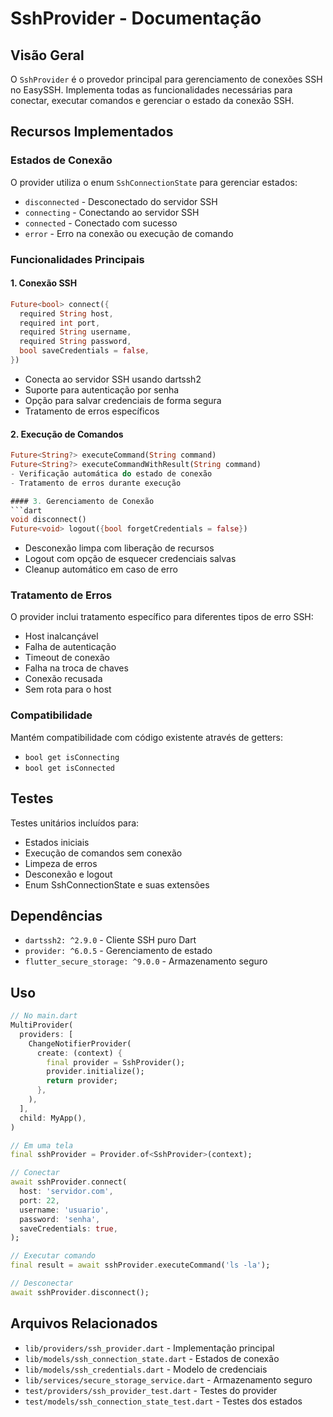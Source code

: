 # SshProvider - Documentação

## Visão Geral

O `SshProvider` é o provedor principal para gerenciamento de conexões SSH no EasySSH. Implementa todas as funcionalidades necessárias para conectar, executar comandos e gerenciar o estado da conexão SSH.

## Recursos Implementados

### Estados de Conexão

O provider utiliza o enum `SshConnectionState` para gerenciar estados:

- `disconnected` - Desconectado do servidor SSH
- `connecting` - Conectando ao servidor SSH
- `connected` - Conectado com sucesso
- `error` - Erro na conexão ou execução de comando

### Funcionalidades Principais

#### 1. Conexão SSH
```dart
Future<bool> connect({
  required String host,
  required int port,
  required String username,
  required String password,
  bool saveCredentials = false,
})
```

- Conecta ao servidor SSH usando dartssh2
- Suporte para autenticação por senha
- Opção para salvar credenciais de forma segura
- Tratamento de erros específicos

#### 2. Execução de Comandos
```dart
Future<String?> executeCommand(String command)
Future<String?> executeCommandWithResult(String command)
- Verificação automática do estado de conexão
- Tratamento de erros durante execução

#### 3. Gerenciamento de Conexão
```dart
void disconnect()
Future<void> logout({bool forgetCredentials = false})
```

- Desconexão limpa com liberação de recursos
- Logout com opção de esquecer credenciais salvas
- Cleanup automático em caso de erro

### Tratamento de Erros

O provider inclui tratamento específico para diferentes tipos de erro SSH:

- Host inalcançável
- Falha de autenticação  
- Timeout de conexão
- Falha na troca de chaves
- Conexão recusada
- Sem rota para o host

### Compatibilidade

Mantém compatibilidade com código existente através de getters:
- `bool get isConnecting`
- `bool get isConnected`

## Testes

Testes unitários incluídos para:
- Estados iniciais
- Execução de comandos sem conexão
- Limpeza de erros
- Desconexão e logout
- Enum SshConnectionState e suas extensões

## Dependências

- `dartssh2: ^2.9.0` - Cliente SSH puro Dart
- `provider: ^6.0.5` - Gerenciamento de estado
- `flutter_secure_storage: ^9.0.0` - Armazenamento seguro

## Uso

```dart
// No main.dart
MultiProvider(
  providers: [
    ChangeNotifierProvider(
      create: (context) {
        final provider = SshProvider();
        provider.initialize();
        return provider;
      },
    ),
  ],
  child: MyApp(),
)

// Em uma tela
final sshProvider = Provider.of<SshProvider>(context);

// Conectar
await sshProvider.connect(
  host: 'servidor.com',
  port: 22,
  username: 'usuario',
  password: 'senha',
  saveCredentials: true,
);

// Executar comando
final result = await sshProvider.executeCommand('ls -la');

// Desconectar
await sshProvider.disconnect();
```

## Arquivos Relacionados

- `lib/providers/ssh_provider.dart` - Implementação principal
- `lib/models/ssh_connection_state.dart` - Estados de conexão
- `lib/models/ssh_credentials.dart` - Modelo de credenciais
- `lib/services/secure_storage_service.dart` - Armazenamento seguro
- `test/providers/ssh_provider_test.dart` - Testes do provider
- `test/models/ssh_connection_state_test.dart` - Testes dos estados